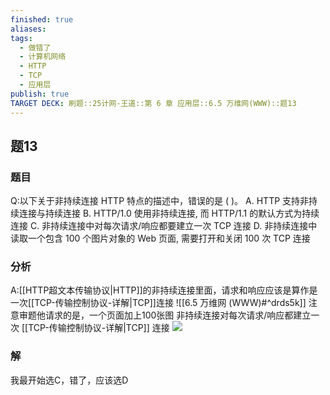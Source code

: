 ```yaml
---
finished: true
aliases: 
tags:
  - 做错了
  - 计算机网络
  - HTTP
  - TCP
  - 应用层
publish: true
TARGET DECK: 刷题::25计网-王道::第 6 章 应用层::6.5 万维网(WWW)::题13
---
```

## 题13
### 题目
Q:以下关于非持续连接 HTTP 特点的描述中，错误的是 ( )。
A. HTTP 支持非持续连接与持续连接
B. HTTP/1.0 使用非持续连接, 而 HTTP/1.1 的默认方式为持续连接
C. 非持续连接中对每次请求/响应都要建立一次 TCP 连接
D. 非持续连接中读取一个包含 100 个图片对象的 Web 页面, 需要打开和关闭 100 次 TCP 连接
### 分析
A:[[HTTP超文本传输协议|HTTP]]的非持续连接里面，请求和响应应该是算作是一次[[TCP-传输控制协议-详解|TCP]]连接
![[6.5 万维网 (WWW)#^drds5k]]
注意审题他请求的是，一个页面加上100张图
非持续连接对每次请求/响应都建立一次 [[TCP-传输控制协议-详解|TCP]] 连接
![](https://img.hwenyi.live/202406282105782.webp)
### 解
我最开始选C，错了，应该选D
<!--ID: 1719564960993-->


